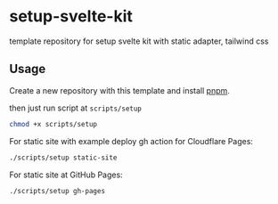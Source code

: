 # setup-svelte-kit
template repository for setup svelte kit with static adapter, tailwind css

## Usage

Create a new repository with this template and install [pnpm](https://pnpm.io/installation).

then just run script at `scripts/setup`

```bash
chmod +x scripts/setup
```

For static site with example deploy gh action for Cloudflare Pages:
```bash
./scripts/setup static-site
```

For static site at GitHub Pages:
```bash
./scripts/setup gh-pages
```

